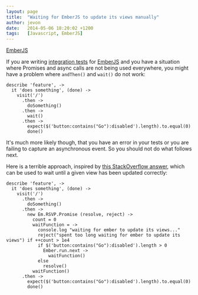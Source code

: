 ```yaml
---
layout: page
title:  "Waiting for EmberJS to update its views manually"
author: jevon
date:   2014-05-06 18:20:02 +1200
tags:   [Javascript, EmberJS]
---
```


[EmberJS](EmberJS.md)

If you are writing [integration tests](integration-Tests.md) for [EmberJS](EmberJS.md) and you have a situation where Promises and async calls are not being used everywhere, you might have a problem where `andThen()` and `wait()` do not work:

```
describe 'feature', ->
  it 'does something', (done) ->
    visit('/')
      .then ->
        doSomething()
      .then ->
        wait()
      .then ->
        expect($('button:contains("Go"):disabled').length).to.equal(0)
        done()
```

It's much more likely though, that you have an error in your tests or you are failing to capture an asynchronous event. So you should not do what follows next.

Here is a terrible approach, inspired by <a href="http://stackoverflow.com/questions/12086848/emberjs-how-to-wait-until-a-template-is-fully-rendered-before-accessing-its-ch">this StackOverflow answer</a>, which can be used to wait until a given view has been updated correctly:

```
describe 'feature', ->
  it 'does something', (done) ->
    visit('/')
      .then ->
        doSomething()
      .then ->
        new Em.RSVP.Promise (resolve, reject) ->
          count = 0
          waitFunction = ->
            console.log "waiting for ember to update its views..."
            reject("spent too long waiting for ember to update its views") if ++count > 1e4
            if $('button:contains("Go"):disabled').length > 0
              Ember.run.next ->
                waitFunction()
            else
              resolve()
          waitFunction()
      .then ->
        expect($('button:contains("Go"):disabled').length).to.equal(0)
        done()
```
